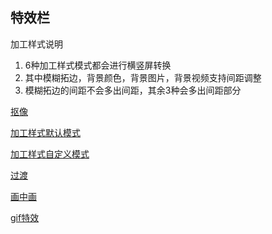 ## 特效栏

加工样式说明
1. 6种加工样式模式都会进行横竖屏转换
2. 其中模糊拓边，背景颜色，背景图片，背景视频支持间距调整
3. 模糊拓边的间距不会多出间距，其余3种会多出间距部分

[抠像]()

[加工样式默认模式](https://www.bilibili.com/video/BV1eT4y1F7LU/)

[加工样式自定义模式](https://www.bilibili.com/video/BV1ez4y1o7rR/)

[过渡]()

[画中画]()

[gif特效]()